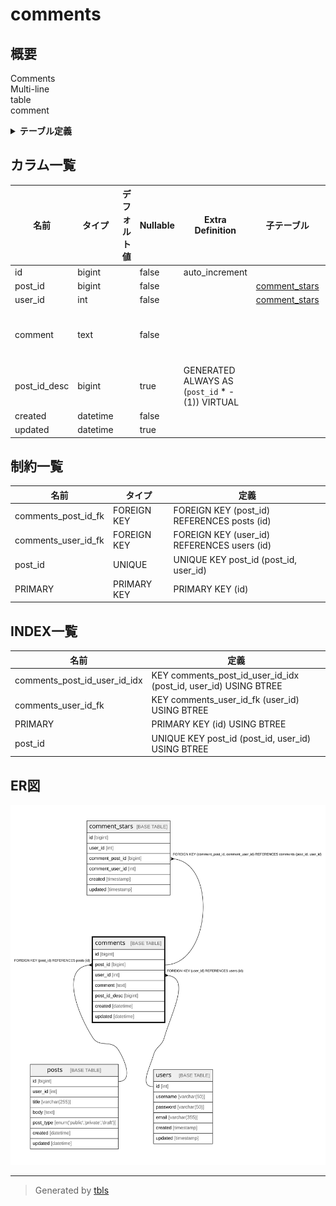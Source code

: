 # comments

## 概要

Comments  
Multi-line  
table  
comment

<details>
<summary><strong>テーブル定義</strong></summary>

```sql
CREATE TABLE `comments` (
  `id` bigint NOT NULL AUTO_INCREMENT,
  `post_id` bigint NOT NULL,
  `user_id` int NOT NULL,
  `comment` text NOT NULL COMMENT 'Comment\nMulti-line\r\ncolumn\rcomment',
  `post_id_desc` bigint GENERATED ALWAYS AS ((`post_id` * -(1))) VIRTUAL,
  `created` datetime NOT NULL,
  `updated` datetime DEFAULT NULL,
  PRIMARY KEY (`id`),
  UNIQUE KEY `post_id` (`post_id`,`user_id`),
  KEY `comments_user_id_fk` (`user_id`),
  KEY `comments_post_id_user_id_idx` (`post_id`,`user_id`),
  CONSTRAINT `comments_post_id_fk` FOREIGN KEY (`post_id`) REFERENCES `posts` (`id`),
  CONSTRAINT `comments_user_id_fk` FOREIGN KEY (`user_id`) REFERENCES `users` (`id`)
) ENGINE=InnoDB DEFAULT CHARSET=utf8mb4 COLLATE=utf8mb4_0900_ai_ci COMMENT='Comments\nMulti-line\r\ntable\rcomment'
```

</details>

## カラム一覧

| 名前           | タイプ      | デフォルト値       | Nullable | Extra Definition                               | 子テーブル                             | 親テーブル             | コメント                                       |
| ------------ | -------- | ------------ | -------- | ---------------------------------------------- | --------------------------------- | ----------------- | ------------------------------------------ |
| id           | bigint   |              | false    | auto_increment                                 |                                   |                   |                                            |
| post_id      | bigint   |              | false    |                                                | [comment_stars](comment_stars.md) | [posts](posts.md) |                                            |
| user_id      | int      |              | false    |                                                | [comment_stars](comment_stars.md) | [users](users.md) |                                            |
| comment      | text     |              | false    |                                                |                                   |                   | Comment<br>Multi-line<br>column<br>comment |
| post_id_desc | bigint   |              | true     | GENERATED ALWAYS AS (`post_id` * -(1)) VIRTUAL |                                   |                   |                                            |
| created      | datetime |              | false    |                                                |                                   |                   |                                            |
| updated      | datetime |              | true     |                                                |                                   |                   |                                            |

## 制約一覧

| 名前                  | タイプ         | 定義                                          |
| ------------------- | ----------- | ------------------------------------------- |
| comments_post_id_fk | FOREIGN KEY | FOREIGN KEY (post_id) REFERENCES posts (id) |
| comments_user_id_fk | FOREIGN KEY | FOREIGN KEY (user_id) REFERENCES users (id) |
| post_id             | UNIQUE      | UNIQUE KEY post_id (post_id, user_id)       |
| PRIMARY             | PRIMARY KEY | PRIMARY KEY (id)                            |

## INDEX一覧

| 名前                           | 定義                                                              |
| ---------------------------- | --------------------------------------------------------------- |
| comments_post_id_user_id_idx | KEY comments_post_id_user_id_idx (post_id, user_id) USING BTREE |
| comments_user_id_fk          | KEY comments_user_id_fk (user_id) USING BTREE                   |
| PRIMARY                      | PRIMARY KEY (id) USING BTREE                                    |
| post_id                      | UNIQUE KEY post_id (post_id, user_id) USING BTREE               |

## ER図

![er](comments.svg)

---

> Generated by [tbls](https://github.com/k1LoW/tbls)
